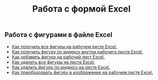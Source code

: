 ﻿---
title: Работа с формой Excel
second_title: Aspose.Cells Cloud Documen
linktitle: Форма
type: docs
url: /ru/shapes/
aliases: [/working-with-shapes/,/working-with-images/]
keywords: Working with shape on an Excel workshee
description: Как работать с формой на листе Excel. SDK поддерживает различные языки разработки. Они включают Android, C#, Go, Java, NodeJS, Perl, PHP, Python, Ruby и Swift
weight: 100
kwords: Excel, Office Облако, REST API, Электронная таблица, PDF, CSV, Json, Markdown, Работа с формой на листе Excel
---
## Работа с фигурами в файле Excel

- [Как получить все фигуры на рабочем листе Excel.](/cells/ru/shapes/get-all/)
- [Как получить фигуру по индексу внутри рабочего листа Excel.](/cells/ru/shapes/get/)
- [Как добавить фигуру на рабочий лист Excel.](/cells/ru/shapes/add/)
- [Как удалить все фигуры на листе Excel.](/cells/ru/shapes/clear/)
- [Как удалить фигуру по индексу на листе Excel.](/cells/ru/shapes/delete/)
- [Как преобразовать фигуру в изображение на рабочем листе Excel.](/cells/ru/shapes/conversion/)
